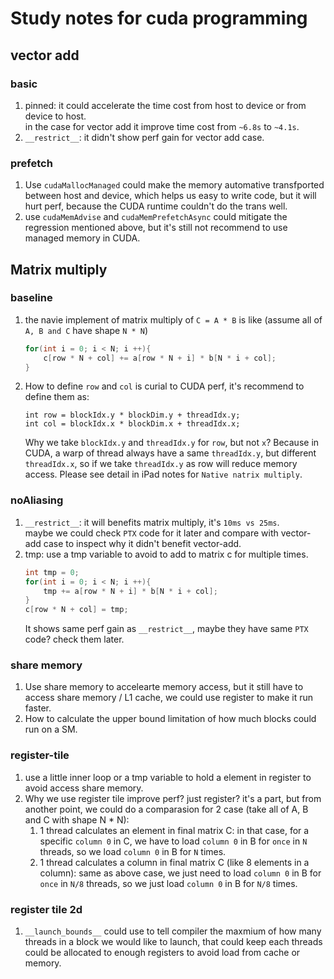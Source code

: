 # Study notes for cuda programming

## vector add
### basic
1. pinned: it could accelerate the time cost from host to device or from device to host.  
in the case for vector add it improve time cost from `~6.8s` to `~4.1s`.
2. `__restrict__`: it didn't show perf gain for vector add case.

### prefetch
1. Use `cudaMallocManaged` could make the memory automative transfported between host and device, which helps us easy to write code, but it will hurt perf, because the CUDA runtime couldn't do the trans well.
2. use `cudaMemAdvise` and `cudaMemPrefetchAsync` could mitigate the regression mentioned above, but it's still not recommend to use managed memory in CUDA.

## Matrix multiply
### baseline
1. the navie implement of matrix multiply of `C = A * B` is like (assume all of `A, B and C` have shape `N * N`)  
    ```cpp
    for(int i = 0; i < N; i ++){
        c[row * N + col] += a[row * N + i] * b[N * i + col];
    }
    ```
2. How to define `row` and `col` is curial to CUDA perf, it's recommend to define them as:
    ```
    int row = blockIdx.y * blockDim.y + threadIdx.y;
    int col = blockIdx.x * blockDim.x + threadIdx.x;
    ```
    Why we take `blockIdx.y` and `threadIdx.y` for `row`, but not `x`?
    Because in CUDA, a warp of thread always have a same `threadIdx.y`, but different `threadIdx.x`, so if we take `threadIdx.y` as row will reduce memory access. Please see detail in iPad notes for `Native natrix multiply`.

### noAliasing
1. `__restrict__`: it will benefits matrix multiply, it's `10ms vs 25ms`.  
maybe we could check `PTX` code for it later and compare with vector-add case to inspect why it didn't benefit vector-add.
2. tmp: use a tmp variable to avoid to add to matrix c for multiple times.
    ```cpp
    int tmp = 0;
    for(int i = 0; i < N; i ++){
        tmp += a[row * N + i] * b[N * i + col];
    }
    c[row * N + col] = tmp;
    ```
    It shows same perf gain as `__restrict__`, maybe they have same `PTX` code? check them later.

### share memory
1. Use share memory to accelearte memory access, but it still have to access share memory / L1 cache, we could use register to make it run faster.
2. How to calculate the upper bound limitation of how much blocks could run on a SM.

### register-tile
1. use a little inner loop or a tmp variable to hold a element in register to avoid access share memory.
2. Why we use register tile improve perf? just register? it's a part, but from another point, we could do a comparasion for 2 case (take all of A, B and C with shape N * N):
    1. 1 thread calculates an element in final matrix C: in that case, for a specific `column 0` in C, we have to load `column 0` in B for `once` in `N` threads, so we load `column 0` in B for `N` times.
    2. 1 thread calculates a column in final matrix C (like 8 elements in a column): same as above case, we just need to load `column 0` in B for `once` in `N/8` threads, so we just load `column 0` in B for `N/8` times.

### register tile 2d
1. `__launch_bounds__` could use to tell compiler the maxmium of how many threads in a block we would like to launch, that could keep each threads could be allocated to enough registers to avoid load from cache or memory.